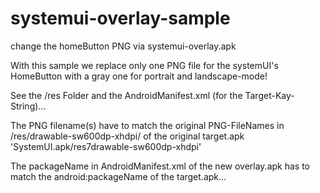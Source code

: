 systemui-overlay-sample
=======================

change the homeButton PNG via systemui-overlay.apk


With this sample we replace only one PNG file for the systemUI's HomeButton with a gray one for portrait and landscape-mode!

See the /res Folder and the AndroidManifest.xml (for the Target-Kay-String)...

The PNG filename(s) have to match the original PNG-FileNames in /res/drawable-sw600dp-xhdpi/ 
of the original target.apk 'SystemUI.apk/res7drawable-sw600dp-xhdpi'


The packageName in AndroidManifest.xml of the new overlay.apk has to match the android:packageName of the target.apk...

